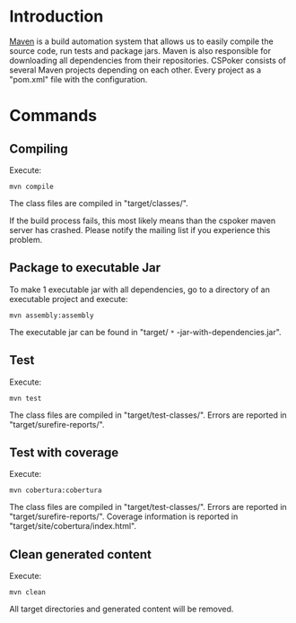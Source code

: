 # Introduction #
[Maven](http://maven.apache.org/) is a build automation system that allows us to easily compile the source code, run tests and package jars. Maven is also responsible for downloading all dependencies from their repositories.
CSPoker consists of several Maven projects depending on each other. Every project as a "pom.xml" file with the configuration.

# Commands #
## Compiling ##
Execute:
```
mvn compile
```
The class files are compiled in "target/classes/".

If the build process fails, this most likely means than the cspoker maven server has crashed. Please notify the mailing list if you experience this problem.

## Package to executable Jar ##
To make 1 executable jar with all dependencies, go to a directory of an executable project and execute:
```
mvn assembly:assembly
```
The executable jar can be found in "target/ `*` -jar-with-dependencies.jar".

## Test ##
Execute:
```
mvn test
```
The class files are compiled in "target/test-classes/".
Errors are reported in "target/surefire-reports/".

## Test with coverage ##
Execute:
```
mvn cobertura:cobertura
```

The class files are compiled in "target/test-classes/".
Errors are reported in "target/surefire-reports/".
Coverage information is reported in "target/site/cobertura/index.html".

## Clean generated content ##
Execute:
```
mvn clean
```
All target directories and generated content will be removed.